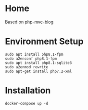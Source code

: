 # Home

Based on [php-mvc-blog](https://github.com/tayyebi/php-mvc-blog)

# Environment Setup

```
sudo apt install php8.1-fpm
sudo a2enconf php8.1-fpm
sudo apt install php8.1-sqlite3
sudo a2enmod rewrite
sudo apt-get install php7.2-xml
```

# Installation

```
docker-compose up -d
```